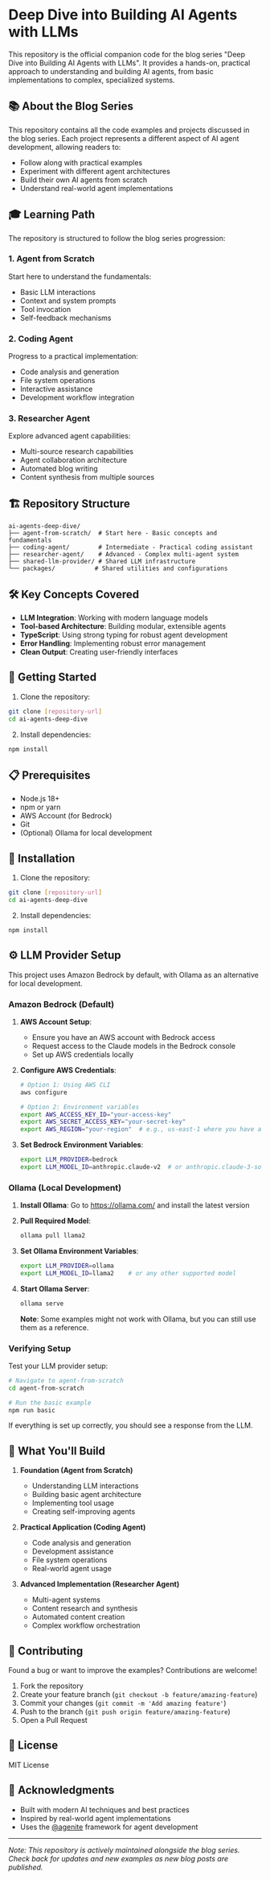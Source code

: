 # Deep Dive into Building AI Agents with LLMs

This repository is the official companion code for the blog series "Deep Dive into Building AI Agents with LLMs". It provides a hands-on, practical approach to understanding and building AI agents, from basic implementations to complex, specialized systems.

## 📚 About the Blog Series

This repository contains all the code examples and projects discussed in the blog series. Each project represents a different aspect of AI agent development, allowing readers to:
- Follow along with practical examples
- Experiment with different agent architectures
- Build their own AI agents from scratch
- Understand real-world agent implementations

## 🎓 Learning Path

The repository is structured to follow the blog series progression:

### 1. Agent from Scratch
Start here to understand the fundamentals:
- Basic LLM interactions
- Context and system prompts
- Tool invocation
- Self-feedback mechanisms

### 2. Coding Agent
Progress to a practical implementation:
- Code analysis and generation
- File system operations
- Interactive assistance
- Development workflow integration

### 3. Researcher Agent
Explore advanced agent capabilities:
- Multi-source research capabilities
- Agent collaboration architecture
- Automated blog writing
- Content synthesis from multiple sources

## 🏗️ Repository Structure

```
ai-agents-deep-dive/
├── agent-from-scratch/  # Start here - Basic concepts and fundamentals
├── coding-agent/        # Intermediate - Practical coding assistant
├── researcher-agent/    # Advanced - Complex multi-agent system
├── shared-llm-provider/ # Shared LLM infrastructure
└── packages/           # Shared utilities and configurations
```

## 🛠️ Key Concepts Covered

- **LLM Integration**: Working with modern language models
- **Tool-based Architecture**: Building modular, extensible agents
- **TypeScript**: Using strong typing for robust agent development
- **Error Handling**: Implementing robust error management
- **Clean Output**: Creating user-friendly interfaces

## 🚦 Getting Started

1. Clone the repository:
```bash
git clone [repository-url]
cd ai-agents-deep-dive
```

2. Install dependencies:
```bash
npm install
```

## 📋 Prerequisites

- Node.js 18+
- npm or yarn
- AWS Account (for Bedrock)
- Git
- (Optional) Ollama for local development

## 🔧 Installation

1. Clone the repository:
```bash
git clone [repository-url]
cd ai-agents-deep-dive
```

2. Install dependencies:
```bash
npm install
```

## ⚙️ LLM Provider Setup

This project uses Amazon Bedrock by default, with Ollama as an alternative for local development.

### Amazon Bedrock (Default)

1. **AWS Account Setup**:
   - Ensure you have an AWS account with Bedrock access
   - Request access to the Claude models in the Bedrock console
   - Set up AWS credentials locally

2. **Configure AWS Credentials**:
   ```bash
   # Option 1: Using AWS CLI
   aws configure
   
   # Option 2: Environment variables
   export AWS_ACCESS_KEY_ID="your-access-key"
   export AWS_SECRET_ACCESS_KEY="your-secret-key"
   export AWS_REGION="your-region"  # e.g., us-east-1 where you have access to Bedrock models
   ```

3. **Set Bedrock Environment Variables**:
   ```bash
   export LLM_PROVIDER=bedrock
   export LLM_MODEL_ID=anthropic.claude-v2  # or anthropic.claude-3-sonnet-20240229-v1:0 or any bedrock model
   ```

### Ollama (Local Development)

1. **Install Ollama**:
   Go to https://ollama.com/ and install the latest version

2. **Pull Required Model**:
   ```bash
   ollama pull llama2
   ```

3. **Set Ollama Environment Variables**:
   ```bash
   export LLM_PROVIDER=ollama
   export LLM_MODEL_ID=llama2    # or any other supported model
   ```

4. **Start Ollama Server**:
   ```bash
   ollama serve
   ```

   **Note**: Some examples might not work with Ollama, but you can still use them as a reference.

### Verifying Setup

Test your LLM provider setup:
```bash
# Navigate to agent-from-scratch
cd agent-from-scratch

# Run the basic example
npm run basic
```

If everything is set up correctly, you should see a response from the LLM.

## 🎯 What You'll Build

1. **Foundation (Agent from Scratch)**
   - Understanding LLM interactions
   - Building basic agent architecture
   - Implementing tool usage
   - Creating self-improving agents

2. **Practical Application (Coding Agent)**
   - Code analysis and generation
   - Development assistance
   - File system operations
   - Real-world agent usage

3. **Advanced Implementation (Researcher Agent)**
   - Multi-agent systems
   - Content research and synthesis
   - Automated content creation
   - Complex workflow orchestration

## 🤝 Contributing

Found a bug or want to improve the examples? Contributions are welcome!

1. Fork the repository
2. Create your feature branch (`git checkout -b feature/amazing-feature`)
3. Commit your changes (`git commit -m 'Add amazing feature'`)
4. Push to the branch (`git push origin feature/amazing-feature`)
5. Open a Pull Request

## 📝 License

MIT License

## 🙏 Acknowledgments

- Built with modern AI techniques and best practices
- Inspired by real-world agent implementations
- Uses the [@agenite](https://github.com/subeshb1/agenite) framework for agent development

---
*Note: This repository is actively maintained alongside the blog series. Check back for updates and new examples as new blog posts are published.*
